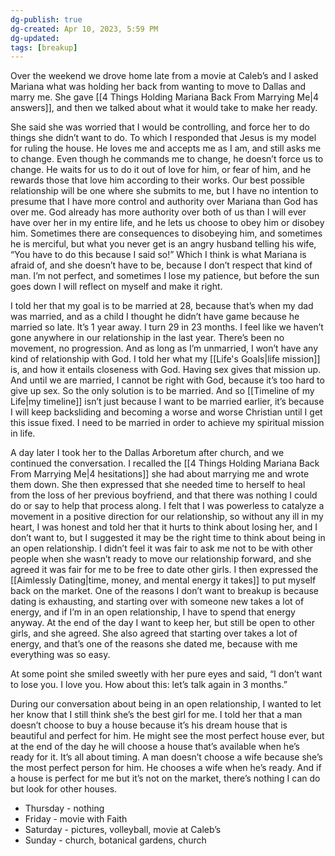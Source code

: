 ```yaml
---
dg-publish: true
dg-created: Apr 10, 2023, 5:59 PM
dg-updated: 
tags: [breakup]
---
```


Over the weekend we drove home late from a movie at Caleb’s and I asked Mariana what was holding her back from wanting to move to Dallas and marry me. She gave [[4 Things Holding Mariana Back From Marrying Me|4 answers]], and then we talked about what it would take to make her ready.

She said she was worried that I would be controlling, and force her to do things she didn’t want to do. To which I responded that Jesus is my model for ruling the house. He loves me and accepts me as I am, and still asks me to change. Even though he commands me to change, he doesn’t force us to change. He waits for us to do it out of love for him, or fear of him, and he rewards those that love him according to their works. Our best possible relationship will be one where she submits to me, but I have no intention to presume that I have more control and authority over Mariana than God has over me. God already has more authority over both of us than I will ever have over her in my entire life, and he lets us choose to obey him or disobey him. Sometimes there are consequences to disobeying him, and sometimes he is merciful, but what you never get is an angry husband telling his wife, “You have to do this because I said so!” Which I think is what Mariana is afraid of, and she doesn’t have to be, because I don’t respect that kind of man. I’m not perfect, and sometimes I lose my patience, but before the sun goes down I will reflect on myself and make it right.

I told her that my goal is to be married at 28, because that’s when my dad was married, and as a child I thought he didn’t have game because he married so late. It’s 1 year away. I turn 29 in 23 months. I feel like we haven’t gone anywhere in our relationship in the last year. There’s been no movement, no progression. And as long as I’m unmarried, I won’t have any kind of relationship with God. I told her what my [[Life's Goals|life mission]] is, and how it entails closeness with God. Having sex gives that mission up. And until we are married, I cannot be right with God, because it’s too hard to give up sex. So the only solution is to be married. And so [[Timeline of my Life|my timeline]] isn’t just because I want to be married earlier, it’s because I will keep backsliding and becoming a worse and worse Christian until I get this issue fixed. I need to be married in order to achieve my spiritual mission in life.

A day later I took her to the Dallas Arboretum after church, and we continued the conversation. I recalled the [[4 Things Holding Mariana Back From Marrying Me|4 hesitations]] she had about marrying me and wrote them down. She then expressed that she needed time to herself to heal from the loss of her previous boyfriend, and that there was nothing I could do or say to help that process along. I felt that I was powerless to catalyze a movement in a positive direction for our relationship, so without any ill in my heart, I was honest and told her that it hurts to think about losing her, and I don’t want to, but I suggested it may be the right time to think about being in an open relationship. I didn’t feel it was fair to ask me not to be with other people when she wasn’t ready to move our relationship forward, and she agreed it was fair for me to be free to date other girls. I then expressed the [[Aimlessly Dating|time, money, and mental energy it takes]] to put myself back on the market. One of the reasons I don’t want to breakup is because dating is exhausting, and starting over with someone new takes a lot of energy, and if I’m in an open relationship, I have to spend that energy anyway. At the end of the day I want to keep her, but still be open to other girls, and she agreed. She also agreed that starting over takes a lot of energy, and that’s one of the reasons she dated me, because with me everything was so easy.

At some point she smiled sweetly with her pure eyes and said, “I don’t want to lose you. I love you. How about this: let’s talk again in 3 months.”

During our conversation about being in an open relationship, I wanted to let her know that I still think she’s the best girl for me. I told her that a man doesn’t choose to buy a house because it’s his dream house that is beautiful and perfect for him. He might see the most perfect house ever, but at the end of the day he will choose a house that’s available when he’s ready for it. It’s all about timing. A man doesn’t choose a wife because she’s the most perfect person for him. He chooses a wife when he’s ready. And if a house is perfect for me but it’s not on the market, there’s nothing I can do but look for other houses.

- Thursday - nothing
- Friday - movie with Faith
- Saturday - pictures, volleyball, movie at Caleb’s
- Sunday - church, botanical gardens, church